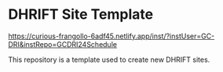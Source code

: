 # DHRIFT Site Template
https://curious-frangollo-6adf45.netlify.app/inst/?instUser=GC-DRI&instRepo=GCDRI24Schedule

This repository is a template used to create new DHRIFT sites.
